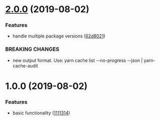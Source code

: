 # [2.0.0](https://github.com/holvonix-open/cache-audit/compare/v1.0.0...v2.0.0) (2019-08-02)


### Features

* handle multiple package versions ([62d8021](https://github.com/holvonix-open/cache-audit/commit/62d8021))


### BREAKING CHANGES

* new output format.  Use: yarn cache list --no-progress --json | yarn-cache-audit

# 1.0.0 (2019-08-02)


### Features

* basic functionality ([1111314](https://github.com/holvonix-open/cache-audit/commit/1111314))
